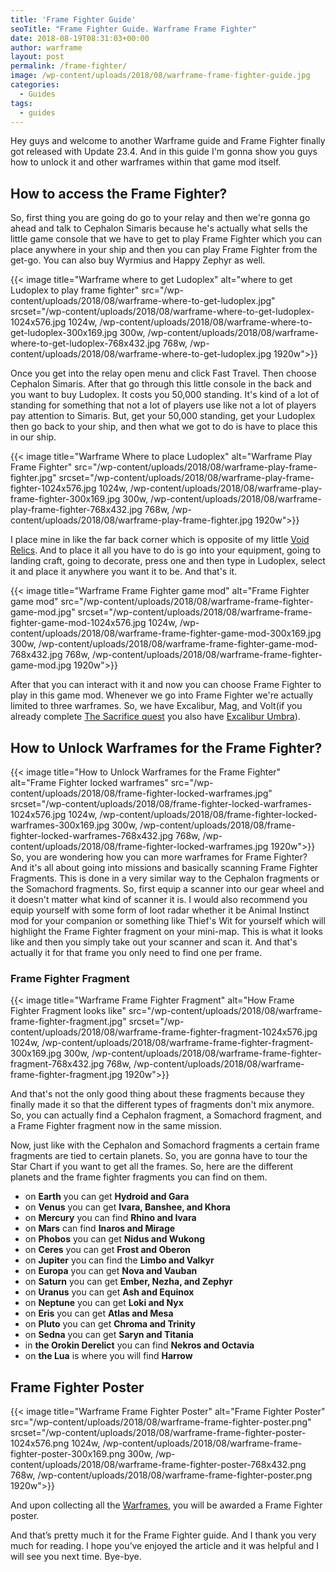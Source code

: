 ```yaml
---
title: 'Frame Fighter Guide'
seoTitle: "Frame Fighter Guide. Warframe Frame Fighter"
date: 2018-08-19T08:31:03+00:00
author: warframe
layout: post
permalink: /frame-fighter/
image: /wp-content/uploads/2018/08/warframe-frame-fighter-guide.jpg
categories:
  - Guides
tags:
  - guides
---
```

Hey guys and welcome to another Warframe guide and Frame Fighter finally got released with Update 23.4. And in this guide I'm gonna show you guys how to unlock it and other warframes within that game mod itself.<!--more-->

## How to access the Frame Fighter?
So, first thing you are going do go to your relay and then we're gonna go ahead and talk to Cephalon Simaris because he's actually what sells the little game console that we have to get to play Frame Fighter which you can place anywhere in your ship and then you can play Frame Fighter from the get-go. You can also buy Wyrmius and Happy Zephyr as well.

{{< image title="Warframe where to get Ludoplex" alt="where to get Ludoplex to play frame fighter" src="/wp-content/uploads/2018/08/warframe-where-to-get-ludoplex.jpg" srcset="/wp-content/uploads/2018/08/warframe-where-to-get-ludoplex-1024x576.jpg 1024w, /wp-content/uploads/2018/08/warframe-where-to-get-ludoplex-300x169.jpg 300w, /wp-content/uploads/2018/08/warframe-where-to-get-ludoplex-768x432.jpg 768w, /wp-content/uploads/2018/08/warframe-where-to-get-ludoplex.jpg 1920w">}}

Once you get into the relay open menu and click Fast Travel. Then choose Cephalon Simaris. After that go through this little console in the back and you want to buy Ludoplex. It costs you 50,000 standing. It's kind of a lot of standing for something that not a lot of players use like not a lot of players pay attention to Simaris. But, get your 50,000 standing, get your Ludoplex then go back to your ship, and then what we got to do is have to place this in our ship.

{{< image title="Warframe Where to place Ludoplex" alt="Warframe Play Frame Fighter" src="/wp-content/uploads/2018/08/warframe-play-frame-fighter.jpg" srcset="/wp-content/uploads/2018/08/warframe-play-frame-fighter-1024x576.jpg 1024w, /wp-content/uploads/2018/08/warframe-play-frame-fighter-300x169.jpg 300w, /wp-content/uploads/2018/08/warframe-play-frame-fighter-768x432.jpg 768w, /wp-content/uploads/2018/08/warframe-play-frame-fighter.jpg 1920w">}}

I place mine in like the far back corner which is opposite of my little [Void Relics](/how-to-farm-relics/ "How To Farm Relics"). And to place it all you have to do is go into your equipment, going to landing craft, going to decorate, press one and then type in Ludoplex, select it and place it anywhere you want it to be. And that's it.

{{< image title="Warframe Frame Fighter game mod" alt="Frame Fighter game mod" src="/wp-content/uploads/2018/08/warframe-frame-fighter-game-mod.jpg" srcset="/wp-content/uploads/2018/08/warframe-frame-fighter-game-mod-1024x576.jpg 1024w, /wp-content/uploads/2018/08/warframe-frame-fighter-game-mod-300x169.jpg 300w, /wp-content/uploads/2018/08/warframe-frame-fighter-game-mod-768x432.jpg 768w, /wp-content/uploads/2018/08/warframe-frame-fighter-game-mod.jpg 1920w">}}

After that you can interact with it and now you can choose Frame Fighter to play in this game mod. Whenever we go into Frame Fighter we're actually limited to three warframes. So, we have Excalibur, Mag, and Volt(if you already complete [The Sacrifice quest](/update-23-the-sacrifice/ "Update 23 Overview: The Sacrifice") you also have [Excalibur Umbra](/excalibur-umbra-exalted-blade-build/ "Excalibur Umbra Exalted Blade Build")).

## How to Unlock Warframes for the Frame Fighter?
{{< image title="How to Unlock Warframes for the Frame Fighter" alt="Frame Fighter locked warframes" src="/wp-content/uploads/2018/08/frame-fighter-locked-warframes.jpg" srcset="/wp-content/uploads/2018/08/frame-fighter-locked-warframes-1024x576.jpg 1024w, /wp-content/uploads/2018/08/frame-fighter-locked-warframes-300x169.jpg 300w, /wp-content/uploads/2018/08/frame-fighter-locked-warframes-768x432.jpg 768w, /wp-content/uploads/2018/08/frame-fighter-locked-warframes.jpg 1920w">}}
So, you are wondering how you can more warframes for Frame Fighter? And it's all about going into missions and basically scanning Frame Fighter Fragments. This is done in a very similar way to the Cephalon fragments or the Somachord fragments. So, first equip a scanner into our gear wheel and it doesn't matter what kind of scanner it is. I would also recommend you equip yourself with some form of loot radar whether it be Animal Instinct mod for your companion or something like Thief's Wit for yourself which will highlight the Frame Fighter fragment on your mini-map. This is what it looks like and then you simply take out your scanner and scan it. And that's actually it for that frame you only need to find one per frame.

### Frame Fighter Fragment 
{{< image title="Warframe Frame Fighter Fragment" alt="How Frame Fighter Fragment looks like" src="/wp-content/uploads/2018/08/warframe-frame-fighter-fragment.jpg" srcset="/wp-content/uploads/2018/08/warframe-frame-fighter-fragment-1024x576.jpg 1024w, /wp-content/uploads/2018/08/warframe-frame-fighter-fragment-300x169.jpg 300w, /wp-content/uploads/2018/08/warframe-frame-fighter-fragment-768x432.jpg 768w, /wp-content/uploads/2018/08/warframe-frame-fighter-fragment.jpg 1920w">}}

And that's not the only good thing about these fragments because they finally made it so that the different types of fragments don't mix anymore. So, you can actually find a Cephalon fragment, a Somachord fragment, and a Frame Fighter fragment now in the same mission.

Now, just like with the Cephalon and Somachord fragments a certain frame fragments are tied to certain planets. So, you are gonna have to tour the Star Chart if you want to get all the frames. So, here are the different planets and the frame fighter fragments you can find on them.

+ on <b>Earth</b> you can get <b>Hydroid and Gara</b>
+ on <b>Venus</b> you can get <b>Ivara, Banshee, and Khora</b>
+ on <b>Mercury</b> you can find <b>Rhino and Ivara</b>
+ on <b>Mars</b> can find <b>Inaros and Mirage</b>
+ on <b>Phobos</b> you can get <b>Nidus and Wukong</b>
+ on <b>Ceres</b> you can get <b>Frost and Oberon</b>
+ on <b>Jupiter</b> you can find the <b>Limbo and Valkyr</b>
+ on <b>Europa</b> you can get <b>Nova and Vauban</b>
+ on <b>Saturn</b> you can get <b>Ember, Nezha, and Zephyr</b>
+ on <b>Uranus</b> you can get <b>Ash and Equinox</b>
+ on <b>Neptune</b> you can get <b>Loki and Nyx</b>
+ on <b>Eris</b> you can get <b>Atlas and Mesa</b>
+ on <b>Pluto</b> you can get <b>Chroma and Trinity</b>
+ on <b>Sedna</b> you can get <b>Saryn and Titania</b>
+ in <b>the Orokin Derelict</b> you can find <b>Nekros and Octavia</b>
+ on <b>the Lua</b> is where you will find <b>Harrow</b>

## Frame Fighter Poster
{{< image title="Warframe Frame Fighter Poster" alt="Frame Fighter Poster" src="/wp-content/uploads/2018/08/warframe-frame-fighter-poster.png" srcset="/wp-content/uploads/2018/08/warframe-frame-fighter-poster-1024x576.png 1024w, /wp-content/uploads/2018/08/warframe-frame-fighter-poster-300x169.png 300w, /wp-content/uploads/2018/08/warframe-frame-fighter-poster-768x432.png 768w, /wp-content/uploads/2018/08/warframe-frame-fighter-poster.png 1920w">}}

And upon collecting all the [Warframes](/warframe-builds/ "Warframe Builds"), you will be awarded a Frame Fighter poster.

And that’s pretty much it for the Frame Fighter guide. And I thank you very much for reading. I hope you’ve enjoyed the article and it was helpful and I will see you next time. Bye-bye.
